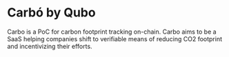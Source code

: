 # Carbó by Qubo

Carbo is a PoC for carbon footprint tracking on-chain. Carbo aims to be a SaaS helping companies shift to verifiable means of reducing CO2 footprint and incentivizing their efforts.
